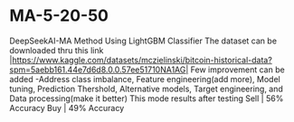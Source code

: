 # MA-5-20-50
DeepSeekAI-MA Method Using LightGBM Classifier
The dataset can be downloaded thru this link 
|https://www.kaggle.com/datasets/mczielinski/bitcoin-historical-data?spm=5aebb161.44e7d6d8.0.0.57ee51710NA1AG|
Few improvement can be added
-Address class imbalance, Feature engineering(add more), Model tuning, Prediction Thershold, Alternative models, Target engineering, and Data processing(make it better)
This mode results after testing
Sell |  56% Accuracy 
Buy  |  49% Accuracy
